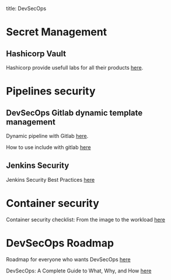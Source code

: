 title: DevSecOps

# Secret Management 

## Hashicorp Vault

Hashicorp provide usefull labs for all their products [here](https://play.instruqt.com/hashicorp).

# Pipelines security

## DevSecOps Gitlab dynamic template management

Dynamic pipeline with Gitlab [here](https://www.objectif-libre.com/fr/blog/2021/02/23/une-nouvelle-ere-pour-gitlab-ci-pipelines-dynamiques/).

How to use include with gitlab [here](https://docs.gitlab.com/ee/ci/yaml/includes.html#use-variables-with-include)

## Jenkins Security 

Jenkins Security Best Practices [here](https://cycode.com/blog/jenkins-security-best-practices/)

# Container security

Container security checklist: From the image to the workload [here](https://github.com/krol3/container-security-checklist)

# DevSecOps Roadmap

Roadmap for everyone who wants DevSecOps [here](https://github.com/hahwul/DevSecOps)

DevSecOps: A Complete Guide to What, Why, and How [here](https://www.plutora.com/blog/devsecops-guide)
